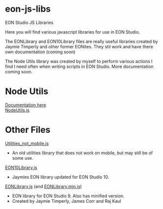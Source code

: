 # eon-js-libs
EON Studio JS Libraries

Here you will find various javascript libraries for use in EON Studio.

The EONLibrary and EON10Library files are really useful libraries created by Jaymie Timperly and other former EONites. They stil work and have there own documentation (coming soon)

The Node Utils library was created by myself to perform various actions I find I need often when writing scripts in EON Studio.
More documentation coming soon.

# Node Utils

[Documentation here](NodeUtilsDoc.md)  
[NodeUtils.js](NodeUtils_004.js)


# Other Files

[Utilities_not_mobile.js](Utilities_not_mobile.js)

- An old utilities library that does not work on mobile, but may still be of some use.

[EON10Library.js](EON10Library.js)

- Jaymies EON library updated for EON Studio 10.

[EONLibrary.js](EONLibrary.js) (and [EONLibrary.min.js](EONLibrary.min.js))

- EON library for EON Studio 9. Also has minified version.
- Created by Jaymie Timperly, James Corr and Raj Kaul
